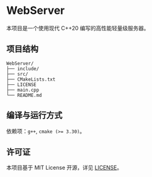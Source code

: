 # WebServer

本项目是一个使用现代 C++20 编写的高性能轻量级服务器。

## 项目结构

```
WebServer/
├── include/
├── src/
├── CMakeLists.txt
├── LICENSE
├── main.cpp
└── README.md
```

## 编译与运行方式

依赖项：`g++`, `cmake (>= 3.30)`。

## 许可证

本项目基于 MIT License 开源，详见 [LICENSE](./LICENSE)。
